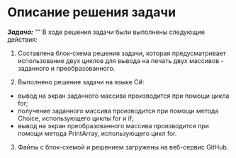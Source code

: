 # **Описание решения задачи**

***Задача:*** *""*
В ходе решения задачи были выполнены следующие действия:

1. Составлена блок-схема решения задачи, которая предусматривает использование двух циклов для вывода на печать двух массивов - заданного и преобразованного.

2. Выполнено решение задачи на языке C#: 
* вывод на экран заданного массива производится при помощи цикла for;
* получение заданного массива производится при помощи метода Choice, использующего циклы for и if;
* вывод на экран преобразованного массива производится при помощи метода PrintArray, использующего цикл for.

3. Файлы с блок-схемой и решением загружены на веб-сервис GitHub.
